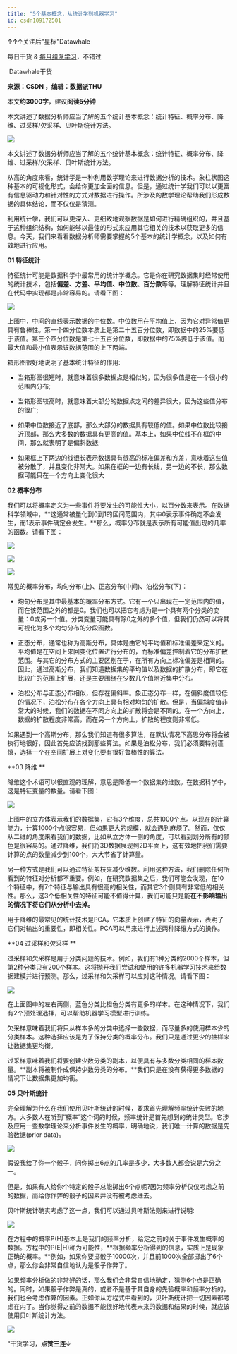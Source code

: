 ```yaml
---
title: "5个基本概念，从统计学到机器学习"
id: csdn109172501
---
```


↑↑↑关注后"星标"Datawhale

每日干货 & [每月组队学习](https://mp.weixin.qq.com/mp/appmsgalbum?__biz=MzIyNjM2MzQyNg%3D%3D&action=getalbum&album_id=1338040906536108033#wechat_redirect)，不错过

 Datawhale干货 

**来源：CSDN ，编辑：数据派THU**

本文****约3000字****，建议**阅读5分钟**

本文讲述了数据分析师应当了解的五个统计基本概念：统计特征、概率分布、降维、过采样/欠采样、贝叶斯统计方法。

![](../img/b0bfc07bb29c28e5ff20f7bdd8405a6e.png)

本文讲述了数据分析师应当了解的五个统计基本概念：统计特征、概率分布、降维、过采样/欠采样、贝叶斯统计方法。

从高的角度来看，统计学是一种利用数学理论来进行数据分析的技术。象柱状图这种基本的可视化形式，会给你更加全面的信息。但是，通过统计学我们可以以更富有信息驱动力和针对性的方式对数据进行操作。所涉及的数学理论帮助我们形成数据的具体结论，而不仅仅是猜测。

利用统计学，我们可以更深入、更细致地观察数据是如何进行精确组织的，并且基于这种组织结构，如何能够以最佳的形式来应用其它相关的技术以获取更多的信息。今天，我们来看看数据分析师需要掌握的5个基本的统计学概念，以及如何有效地进行应用。

**01 特征统计**

特征统计可能是数据科学中最常用的统计学概念。它是你在研究数据集时经常使用的统计技术，包括**偏差、方差、平均值、中位数、百分数**等等。理解特征统计并且在代码中实现都是非常容易的。请看下图：

![](../img/ebb92c0201c5f4370778abf0a8880868.png)

上图中，中间的直线表示数据的中位数。中位数用在平均值上，因为它对异常值更具有鲁棒性。第一个四分位数本质上是第二十五百分位数，即数据中的25%要低于该值。第三个四分位数是第七十五百分位数，即数据中的75%要低于该值。而最大值和最小值表示该数据范围的上下两端。

箱形图很好地说明了基本统计特征的作用:

*   当箱形图很短时，就意味着很多数据点是相似的，因为很多值是在一个很小的范围内分布;

*   当箱形图较高时，就意味着大部分的数据点之间的差异很大，因为这些值分布的很广;

*   如果中位数接近了底部，那么大部分的数据具有较低的值。如果中位数比较接近顶部，那么大多数的数据具有更高的值。基本上，如果中位线不在框的中间，那么就表明了是偏斜数据;

*   如果框上下两边的线很长表示数据具有很高的标准偏差和方差，意味着这些值被分散了，并且变化非常大。如果在框的一边有长线，另一边的不长，那么数据可能只在一个方向上变化很大

**02 概率分布**

我们可以将概率定义为一些事件将要发生的可能性大小，以百分数来表示。在数据科学领域中，**这通常被量化到0到1的区间范围内，其中0表示事件确定不会发生，而1表示事件确定会发生。**那么，概率分布就是表示所有可能值出现的几率的函数。请看下图：

![](../img/838fc751165bdf9e1323336a022e0c49.png)

![](../img/1cd308c0c47942a78c0edad21d476708.png)

![](../img/984df67704f7e2c658cc6fc1f3109fc2.png)

常见的概率分布，均匀分布(上)、正态分布(中间)、泊松分布(下)：

*   均匀分布是其中最基本的概率分布方式。它有一个只出现在一定范围内的值，而在该范围之外的都是0。我们也可以把它考虑为是一个具有两个分类的变量：0或另一个值。分类变量可能具有除0之外的多个值，但我们仍然可以将其可视化为多个均匀分布的分段函数。

*   正态分布，通常也称为高斯分布，具体是由它的平均值和标准偏差来定义的。平均值是在空间上来回变化位置进行分布的，而标准偏差控制着它的分布扩散范围。与其它的分布方式的主要区别在于，在所有方向上标准偏差是相同的。因此，通过高斯分布，我们知道数据集的平均值以及数据的扩散分布，即它在比较广的范围上扩展，还是主要围绕在少数几个值附近集中分布。

*   泊松分布与正态分布相似，但存在偏斜率。象正态分布一样，在偏斜度值较低的情况下，泊松分布在各个方向上具有相对均匀的扩散。但是，当偏斜度值非常大的时候，我们的数据在不同方向上的扩散将会是不同的。在一个方向上，数据的扩散程度非常高，而在另一个方向上，扩散的程度则非常低。

如果遇到一个高斯分布，那么我们知道有很多算法，在默认情况下高思分布将会被执行地很好，因此首先应该找到那些算法。如果是泊松分布，我们必须要特别谨慎，选择一个在空间扩展上对变化要有很好鲁棒性的算法。

**03 降维 **

降维这个术语可以很直观的理解，意思是降低一个数据集的维数。在数据科学中，这是特征变量的数量。请看下图：

![](../img/7bdf377a494bdc3b5d77a2dd60348160.png)

上图中的立方体表示我们的数据集，它有3个维度，总共1000个点。以现在的计算能力，计算1000个点很容易，但如果更大的规模，就会遇到麻烦了。然而，仅仅从二维的角度来看我们的数据，比如从立方体一侧的角度，可以看到划分所有的颜色是很容易的。通过降维，我们将3D数据展现到2D平面上，这有效地把我们需要计算的点的数量减少到100个，大大节省了计算量。

另一种方式是我们可以通过特征剪枝来减少维数。利用这种方法，我们删除任何所看到的特征对分析都不重要。例如，在研究数据集之后，我们可能会发现，在10个特征中，有7个特征与输出具有很高的相关性，而其它3个则具有非常低的相关性。那么，这3个低相关性的特征可能不值得计算，我们可能只是能**在不影响输出的情况下将它们从分析中去掉。**

用于降维的最常见的统计技术是PCA，它本质上创建了特征的向量表示，表明了它们对输出的重要性，即相关性。PCA可以用来进行上述两种降维方式的操作。

**04 过采样和欠采样 **

过采样和欠采样是用于分类问题的技术。例如，我们有1种分类的2000个样本，但第2种分类只有200个样本。这将抛开我们尝试和使用的许多机器学习技术来给数据建模并进行预测。那么，过采样和欠采样可以应对这种情况。请看下图：

![](../img/f8c89ed5eabb61df83f9d4f9f103f0b7.png)

在上面图中的左右两侧，蓝色分类比橙色分类有更多的样本。在这种情况下，我们有2个预处理选择，可以帮助机器学习模型进行训练。

欠采样意味着我们将只从样本多的分类中选择一些数据，而尽量多的使用样本少的分类样本。这种选择应该是为了保持分类的概率分布。我们只是通过更少的抽样来让数据集更均衡。

过采样意味着我们将要创建少数分类的副本，以便具有与多数分类相同的样本数量。**副本将被制作成保持少数分类的分布。**我们只是在没有获得更多数据的情况下让数据集更加均衡。

**05 贝叶斯统计**

完全理解为什么在我们使用贝叶斯统计的时候，要求首先理解频率统计失败的地方。大多数人在听到“概率”这个词的时候，频率统计是首先想到的统计类型。它涉及应用一些数学理论来分析事件发生的概率，明确地说，我们唯一计算的数据是先验数据(prior data)。

![](../img/8a079d0c368e8784df36f5facb79197f.png)

假设我给了你一个骰子，问你掷出6点的几率是多少，大多数人都会说是六分之一。

但是，如果有人给你个特定的骰子总能掷出6个点呢?因为频率分析仅仅考虑之前的数据，而给你作弊的骰子的因素并没有被考虑进去。

贝叶斯统计确实考虑了这一点，我们可以通过贝叶斯法则来进行说明:

![](../img/fc23c157288a22c6c59b00894d67b45a.png)

在方程中的概率P(H)基本上是我们的频率分析，给定之前的关于事件发生概率的数据。方程中的P(E|H)称为可能性，**根据频率分析得到的信息，实质上是现象正确的概率。**例如，如果你要掷骰子10000次，并且前1000次全部掷出了6个点，那么你会非常自信地认为是骰子作弊了。

如果频率分析做的非常好的话，那么我们会非常自信地确定，猜测6个点是正确的。同时，如果骰子作弊是真的，或者不是基于其自身的先验概率和频率分析的，我们也会考虑作弊的因素。正如你从方程式中看到的，贝叶斯统计把一切因素都考虑在内了。当你觉得之前的数据不能很好地代表未来的数据和结果的时候，就应该使用贝叶斯统计方法。

![](../img/ac1260bd6d55ebcd4401293b8b1ef5ff.png)

“干货学习，**点****赞****三连**↓